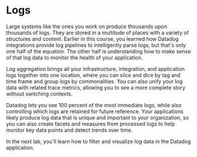 # Logs

Large systems like the ones you work on produce thousands upon thousands of logs. They are stored in a multitude of places with a variety of structures and content. Earlier in this course, you learned how Datadog integrations provide log pipelines to intelligently parse logs, but that's only one half of the equation. The other half is understanding how to make sense of that log data to monitor the health of your application.

Log aggregation brings all your infrastructure, integration, and application logs together into one location, where you can slice and dice by tag and time frame and group logs by commonalities. You can also unify your log data with related trace metrics, allowing you to see a more complete story without switching contexts.

Datadog lets you see 100 percent of the most immediate logs, while also controlling which logs are retained for future reference. Your applications likely produce log data that is unique and important to your organization, so you can also create facets and measures from processed logs to help monitor key data points and detect trends over time.

In the next lab, you'll learn how to filter and visualize log data in the Datadog application.
